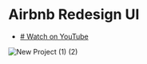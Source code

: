 # Airbnb Redesign UI

- [# Watch on YouTube](https://youtu.be/8tDPRzSEqZ4)

![New Project (1) (2)](https://user-images.githubusercontent.com/72684684/230787118-0fb6c815-75fe-4e58-b1d1-7857dde7b4ba.png)
